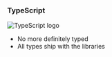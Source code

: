 <!-- .slide: data-header=" > Ember is modern now > TypeScript" -->

### TypeScript

<div class="layout-v-split">
  <div class="layout-v-split-item logo">
    <img class="no-shadow" alt="TypeScript logo" src="/ts-logo.svg">
  </div>

  <div class="layout-v-split-item">
    <ul>
      <li class="fragment">No more definitely typed</li>
      <li class="fragment">All types ship with the libraries</li>
      <!-- <li class="fragment">TODO</li> -->
    </ul>
</div>
